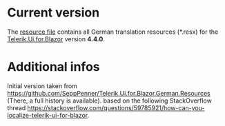 # Current version

The [resource file](./TelerikMessages.de-DE.resx) contains all German translation resources (*.resx) for the [Telerik.Ui.for.Blazor](https://docs.telerik.com/blazor-ui/introduction) version **4.4.0**.

# Additional infos

Initial version taken from https://github.com/SeppPenner/Telerik.Ui.for.Blazor.German.Resources (There, a full history is available).
based on the following StackOverflow thread https://stackoverflow.com/questions/59785921/how-can-you-localize-telerik-ui-for-blazor.
